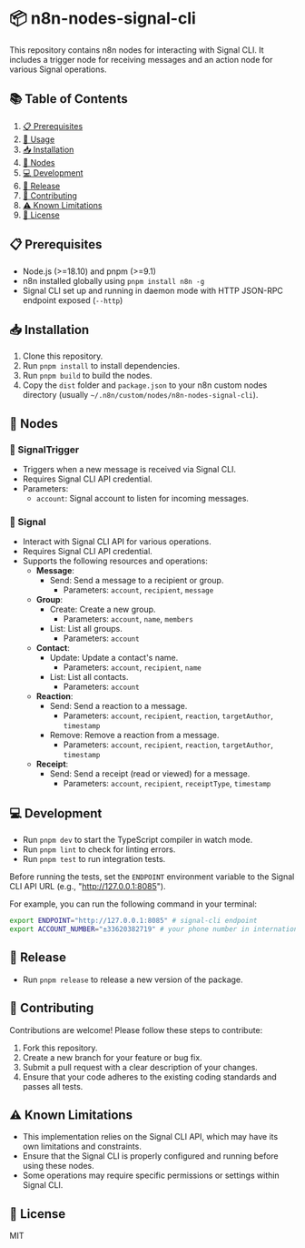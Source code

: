 # 📦 n8n-nodes-signal-cli

This repository contains n8n nodes for interacting with Signal CLI. It includes a trigger node for receiving messages and an action node for various Signal operations.

## 📚 Table of Contents
1. [📋 Prerequisites](#-prerequisites)
2. [🚀 Usage](#-usage)
3. [📥 Installation](#-installation)
4. [🤖 Nodes](#-nodes)
5. [💻 Development](#-development)
6. [🚀 Release](#-release)
7. [🤝 Contributing](#-contributing)
8. [⚠️ Known Limitations](#-known-limitations)
9. [📄 License](#-license)

## 📋 Prerequisites

* Node.js (>=18.10) and pnpm (>=9.1)
* n8n installed globally using `pnpm install n8n -g`
* Signal CLI set up and running in daemon mode with HTTP JSON-RPC endpoint exposed (`--http`)


## 📥 Installation

1. Clone this repository.
2. Run `pnpm install` to install dependencies.
3. Run `pnpm build` to build the nodes.
4. Copy the `dist` folder and `package.json` to your n8n custom nodes directory (usually `~/.n8n/custom/nodes/n8n-nodes-signal-cli`).

## 🤖 Nodes

### 🔔 SignalTrigger

* Triggers when a new message is received via Signal CLI.
* Requires Signal CLI API credential.
* Parameters:
  * `account`: Signal account to listen for incoming messages.

### 📱 Signal

* Interact with Signal CLI API for various operations.
* Requires Signal CLI API credential.
* Supports the following resources and operations:
  * **Message**:
    * Send: Send a message to a recipient or group.
      * Parameters: `account`, `recipient`, `message`
  * **Group**:
    * Create: Create a new group.
      * Parameters: `account`, `name`, `members`
    * List: List all groups.
      * Parameters: `account`
  * **Contact**:
    * Update: Update a contact's name.
      * Parameters: `account`, `recipient`, `name`
    * List: List all contacts.
      * Parameters: `account`
  * **Reaction**:
    * Send: Send a reaction to a message.
      * Parameters: `account`, `recipient`, `reaction`, `targetAuthor`, `timestamp`
    * Remove: Remove a reaction from a message.
      * Parameters: `account`, `recipient`, `reaction`, `targetAuthor`, `timestamp`
  * **Receipt**:
    * Send: Send a receipt (read or viewed) for a message.
      * Parameters: `account`, `recipient`, `receiptType`, `timestamp`

## 💻 Development

* Run `pnpm dev` to start the TypeScript compiler in watch mode.
* Run `pnpm lint` to check for linting errors.
* Run `pnpm test` to run integration tests.

Before running the tests, set the `ENDPOINT` environment variable to the Signal CLI API URL (e.g., "http://127.0.0.1:8085").

For example, you can run the following command in your terminal:

```bash
export ENDPOINT="http://127.0.0.1:8085" # signal-cli endpoint
export ACCOUNT_NUMBER="±33620382719" # your phone number in international format
```


## 🚀 Release

* Run `pnpm release` to release a new version of the package.

## 🤝 Contributing

Contributions are welcome! Please follow these steps to contribute:
1. Fork this repository.
2. Create a new branch for your feature or bug fix.
3. Submit a pull request with a clear description of your changes.
4. Ensure that your code adheres to the existing coding standards and passes all tests.

## ⚠️ Known Limitations

* This implementation relies on the Signal CLI API, which may have its own limitations and constraints.
* Ensure that the Signal CLI is properly configured and running before using these nodes.
* Some operations may require specific permissions or settings within Signal CLI.

## 📄 License

MIT

